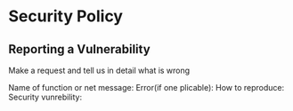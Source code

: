 # Security Policy

## Reporting a Vulnerability

Make a request and tell us in detail what is wrong

Name of function or net message:
Error(if one plicable):
How to reproduce:
Security vunrebility: 
